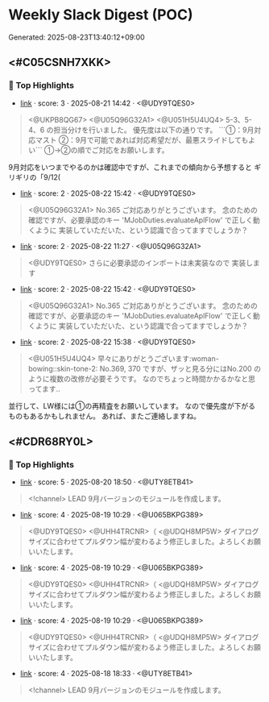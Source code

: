 # Weekly Slack Digest (POC)
Generated: 2025-08-23T13:40:12+09:00

## <#C05CSNH7XKK>

### 🏅 Top Highlights
- [link](https://digitalsheeplearning.slack.com/archives/C05CSNH7XKK/p1755754970103589) · score: 3 · 2025-08-21 14:42 · <@UDY9TQES0>
  
> <@UKPB8QG67> <@U05Q96G32A1> <@U051H5U4UQ4>
5\-3、5\-4、6 の担当分けを行いました。
優先度は以下の通りです。
\`\`\`①：9月対応マスト
②：9月で可能であれば対応希望だが、最悪スライドしてもよい\`\`\`
①→②の順でご対応をお願いします。

9月対応をいつまでやるのかは確認中ですが、これまでの傾向から予想すると
ギリギリの「9/12\(
- [link](https://digitalsheeplearning.slack.com/archives/C05CSNH7XKK/p1755844967681379?thread_ts=1755827874.485629&cid=C05CSNH7XKK) · score: 2 · 2025-08-22 15:42 · <@UDY9TQES0>
  
> <@U05Q96G32A1>
No.365
ご対応ありがとうございます。
念のための確認ですが、必要承認のキー 'MJobDuties.evaluateAplFlow' で正しく動くように
実装していただいた、という認識で合ってますでしょうか？
- [link](undefined) · score: 2 · 2025-08-22 11:27 · <@U05Q96G32A1>
  
> <@UDY9TQES0>
さらに必要承認のインポートは未実装なので
実装します
- [link](undefined) · score: 2 · 2025-08-22 15:42 · <@UDY9TQES0>
  
> <@U05Q96G32A1>
No.365
ご対応ありがとうございます。
念のための確認ですが、必要承認のキー 'MJobDuties.evaluateAplFlow' で正しく動くように
実装していただいた、という認識で合ってますでしょうか？
- [link](https://digitalsheeplearning.slack.com/archives/C05CSNH7XKK/p1755844714682539?thread_ts=1755841134.608949&cid=C05CSNH7XKK) · score: 2 · 2025-08-22 15:38 · <@UDY9TQES0>
  
> <@U051H5U4UQ4>
早々にありがとうございます:woman\-bowing::skin\-tone\-2:
No.369, 370 ですが、ザッと見る分にはNo.200 のように複数の改修が必要そうです。
なのでちょっと時間かかるかなと思ってます‥

並行して、LW様には①の再精査をお願いしています。
なので優先度が下がるものもあるかもしれません。
あれば、またご連絡しますね。

## <#CDR68RY0L>

### 🏅 Top Highlights
- [link](https://digitalsheeplearning.slack.com/archives/CDR68RY0L/p1755683407699479) · score: 5 · 2025-08-20 18:50 · <@UTY8ETB41>
  
> <\!channel>
LEAD 9月バージョンのモジュールを作成します。
- [link](undefined) · score: 4 · 2025-08-19 10:29 · <@U065BKPG389>
  
> <@UDY9TQES0> <@UHH4TRCNR>（ <@UDQH8MP5W>
ダイアログサイズに合わせてプルダウン幅が変わるよう修正しました。よろしくお願いいたします。
- [link](https://digitalsheeplearning.slack.com/archives/CDR68RY0L/p1755566960383229?thread_ts=1753164460.417789&cid=CDR68RY0L) · score: 4 · 2025-08-19 10:29 · <@U065BKPG389>
  
> <@UDY9TQES0> <@UHH4TRCNR>（ <@UDQH8MP5W>
ダイアログサイズに合わせてプルダウン幅が変わるよう修正しました。よろしくお願いいたします。
- [link](undefined) · score: 4 · 2025-08-19 10:29 · <@U065BKPG389>
  
> <@UDY9TQES0> <@UHH4TRCNR>（ <@UDQH8MP5W>
ダイアログサイズに合わせてプルダウン幅が変わるよう修正しました。よろしくお願いいたします。
- [link](https://digitalsheeplearning.slack.com/archives/CDR68RY0L/p1755509620723109) · score: 4 · 2025-08-18 18:33 · <@UTY8ETB41>
  
> <\!channel>
LEAD 9月バージョンのモジュールを作成します。

